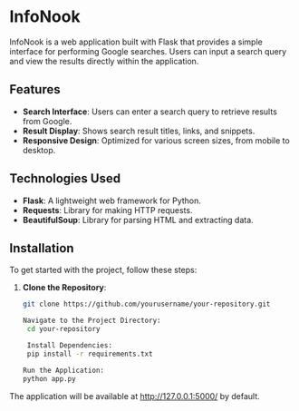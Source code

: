 # InfoNook

InfoNook is a web application built with Flask that provides a simple interface for performing Google searches. Users can input a search query and view the results directly within the application.

## Features

- **Search Interface**: Users can enter a search query to retrieve results from Google.
- **Result Display**: Shows search result titles, links, and snippets.
- **Responsive Design**: Optimized for various screen sizes, from mobile to desktop.

## Technologies Used

- **Flask**: A lightweight web framework for Python.
- **Requests**: Library for making HTTP requests.
- **BeautifulSoup**: Library for parsing HTML and extracting data.

## Installation

To get started with the project, follow these steps:

1. **Clone the Repository**:

   ```bash
   git clone https://github.com/yourusername/your-repository.git
   
   Navigate to the Project Directory:
    cd your-repository

    Install Dependencies:
    pip install -r requirements.txt

   Run the Application:
   python app.py

The application will be available at http://127.0.0.1:5000/ by default.

